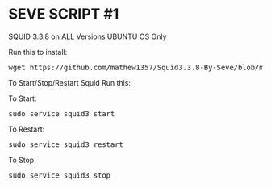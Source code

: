 # SEVE SCRIPT #1
SQUID 3.3.8 on ALL Versions UBUNTU OS Only

Run this to install: 

<pre>
wget https://github.com/mathew1357/Squid3.3.8-By-Seve/blob/main/install-squidward.sh && chmod +x install-squidward.sh && ./install-squidward.sh
</pre>

To Start/Stop/Restart Squid Run this:

To Start:
<pre>sudo service squid3 start</pre>

To Restart:
<pre>sudo service squid3 restart</pre>

To Stop:
<pre>sudo service squid3 stop</pre>
